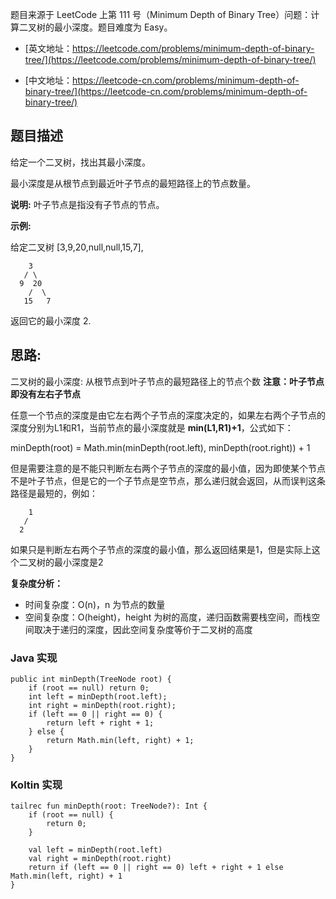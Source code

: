 题目来源于 LeetCode 上第 111 号（Minimum Depth of Binary Tree）问题：计算二叉树的最小深度。题目难度为 Easy。

* [英文地址：https://leetcode.com/problems/minimum-depth-of-binary-tree/](https://leetcode.com/problems/minimum-depth-of-binary-tree/)

* [中文地址：https://leetcode-cn.com/problems/minimum-depth-of-binary-tree/](https://leetcode-cn.com/problems/minimum-depth-of-binary-tree/)

## 题目描述

给定一个二叉树，找出其最小深度。

最小深度是从根节点到最近叶子节点的最短路径上的节点数量。

**说明:** 叶子节点是指没有子节点的节点。

**示例:**

给定二叉树 [3,9,20,null,null,15,7],

```
    3
   / \
  9  20
    /  \
   15   7
```

返回它的最小深度  2.

## 思路:

二叉树的最小深度: 从根节点到叶子节点的最短路径上的节点个数
**注意：叶子节点即没有左右子节点**

任意一个节点的深度是由它左右两个子节点的深度决定的，如果左右两个子节点的深度分别为L1和R1，当前节点的最小深度就是 **min(L1,R1)+1**，公式如下：

minDepth(root) = Math.min(minDepth(root.left), minDepth(root.right)) + 1

但是需要注意的是不能只判断左右两个子节点的深度的最小值，因为即使某个节点不是叶子节点，但是它的一个子节点是空节点，那么递归就会返回，从而误判这条路径是最短的，例如：

```
    1
   / 
  2  
```

如果只是判断左右两个子节点的深度的最小值，那么返回结果是1，但是实际上这个二叉树的最小深度是2

**复杂度分析：**

* 时间复杂度：O(n)，n 为节点的数量
* 空间复杂度：O(height)，height 为树的高度，递归函数需要栈空间，而栈空间取决于递归的深度，因此空间复杂度等价于二叉树的高度

### Java 实现

```
public int minDepth(TreeNode root) {
    if (root == null) return 0;
    int left = minDepth(root.left);
    int right = minDepth(root.right);
    if (left == 0 || right == 0) {
        return left + right + 1;
    } else {
        return Math.min(left, right) + 1;
    }
}
```

### Koltin 实现

```
tailrec fun minDepth(root: TreeNode?): Int {
    if (root == null) {
        return 0;
    }

    val left = minDepth(root.left)
    val right = minDepth(root.right)
    return if (left == 0 || right == 0) left + right + 1 else Math.min(left, right) + 1
}
```


